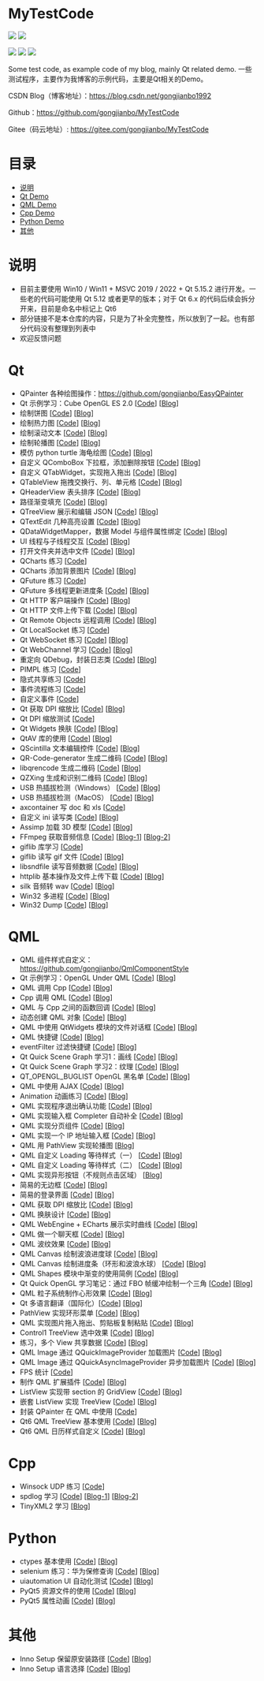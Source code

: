# MyTestCode

![](https://img.shields.io/badge/language-Cpp/QML-orange) ![](https://img.shields.io/badge/license-Free-green)

![](https://img.shields.io/github/languages/code-size/gongjianbo/MyTestCode) ![](https://img.shields.io/github/stars/gongjianbo/MyTestCode) ![](https://img.shields.io/github/forks/gongjianbo/MyTestCode)

Some test code, as example code of my blog, mainly Qt related demo. 一些测试程序，主要作为我博客的示例代码，主要是Qt相关的Demo。

CSDN Blog（博客地址）：https://blog.csdn.net/gongjianbo1992

Github：https://github.com/gongjianbo/MyTestCode

Gitee（码云地址）: https://gitee.com/gongjianbo/MyTestCode

# 目录

- [说明](#说明)
- [Qt Demo](#Qt)
- [QML Demo](#QML)
- [Cpp Demo](#Cpp)
- [Python Demo](#Python)
- [其他](#其他)

# 说明

- 目前主要使用 Win10 / Win11 + MSVC 2019 / 2022 + Qt 5.15.2 进行开发。一些老的代码可能使用 Qt 5.12 或者更早的版本；对于 Qt 6.x 的代码后续会拆分开来，目前是命名中标记上 Qt6
- 部分链接不是本仓库的内容，只是为了补全完整性，所以放到了一起。也有部分代码没有整理到列表中
- 欢迎反馈问题

# Qt 

- QPainter 各种绘图操作：https://github.com/gongjianbo/EasyQPainter
- Qt 示例学习：Cube OpenGL ES 2.0 [[Code](./Qt/QtExampleCube/)] [[Blog](https://blog.csdn.net/gongjianbo1992/article/details/122945293)]
- 绘制饼图 [[Code](./Qt/QtPainter/)] [[Blog](https://blog.csdn.net/gongjianbo1992/article/details/100096216)]
- 绘制热力图 [[Code](./Qt/MyHeatMap/)] [[Blog](https://blog.csdn.net/gongjianbo1992/article/details/104566768)]
- 绘制滚动文本 [[Code](./Qt/ScrollLabel/)] [[Blog](https://blog.csdn.net/gongjianbo1992/article/details/106579690)]
- 绘制轮播图 [[Code](./Qt/TestQt_20211029_Swiper/)] [[Blog](https://blog.csdn.net/gongjianbo1992/article/details/121072373)]
- 模仿 python turtle 海龟绘图 [[Code](https://github.com/gongjianbo/QtTurtle)] [[Blog](https://blog.csdn.net/gongjianbo1992/article/details/112111264)]
- 自定义 QComboBox 下拉框，添加删除按钮 [[Code](./Qt/MyComboBox/)] [[Blog](https://blog.csdn.net/gongjianbo1992/article/details/106558887)]
- 自定义 QTabWidget，实现拖入拖出 [[Code](./Qt/MyTabWidget/)] [[Blog](https://blog.csdn.net/gongjianbo1992/article/details/108502299)]
- QTableView 拖拽交换行、列、单元格 [[Code](./Qt/QTableViewMoveAction/)] [[Blog](https://blog.csdn.net/gongjianbo1992/article/details/106932706)]
- QHeaderView 表头排序 [[Code](./Qt/SortHeaderView/)] [[Blog](https://blog.csdn.net/gongjianbo1992/article/details/108249292)]
- 路径渐变填充 [[Code](./Qt/PathGradient/)] [[Blog](https://blog.csdn.net/gongjianbo1992/article/details/123767575)]
- QTreeView 展示和编辑 JSON [[Code](./Qt/QJsonAndTreeView/)] [[Blog](https://blog.csdn.net/gongjianbo1992/article/details/103191023)]
- QTextEdit 几种高亮设置 [[Code](./Qt/TextEditHighlight/)] [[Blog](https://blog.csdn.net/gongjianbo1992/article/details/122527076)]
- QDataWidgetMapper，数据 Model 与组件属性绑定 [[Code](./Qt/TestQt_20200615_DataMapper/)] [[Blog](https://blog.csdn.net/gongjianbo1992/article/details/106772319)]
- UI 线程与子线程交互 [[Code](./Qt/UiAndSubThread/)] [[Blog](https://blog.csdn.net/gongjianbo1992/article/details/105171077)]
- 打开文件夹并选中文件 [[Code](./Qt/TestQt_20230218_ShowInFolder/)] [[Blog](https://blog.csdn.net/gongjianbo1992/article/details/129233861)]
- QCharts 练习 [[Code](./Qt/TestQt_20190907_QChartsSeries/)]
- QCharts 添加背景图片 [[Code](./Qt/TestQt_20190806_QChartsBackground/)] [[Blog](https://blog.csdn.net/gongjianbo1992/article/details/98615059)]
- QFuture 练习 [[Code](./Qt/TestQt_20200622_QFuture/)] 
- QFuture 多线程更新进度条 [[Code](./Qt/TestQt_20200625_QFuture/)] [[Blog](https://blog.csdn.net/gongjianbo1992/article/details/106957888)]
- Qt HTTP 客户端操作 [[Code](./Qt/Qt5HttpDemo/)] [[Blog](https://blog.csdn.net/gongjianbo1992/article/details/97568863)]
- Qt HTTP 文件上传下载 [[Code](./Qt/TestQt_20210807_HttpFile/)] [[Blog](https://gongjianbo1992.blog.csdn.net/article/details/119490369)]
- Qt Remote Objects 远程调用 [[Code](./Qt/QtRemoteObjects/)] [[Blog](https://blog.csdn.net/gongjianbo1992/article/details/120103289)]
- Qt LocalSocket 练习 [[Code](./Qt/TestLocalSocket/)] 
- Qt WebSocket 练习 [[Code](./Qt/QtWebSocketDemo/)] [[Blog](https://blog.csdn.net/gongjianbo1992/article/details/107306121)]
- Qt WebChannel 学习 [[Code](https://github.com/gongjianbo/QtWebCannelAndMap.git)] [[Blog](https://blog.csdn.net/gongjianbo1992/article/details/89707251)]
- 重定向 QDebug，封装日志类 [[Code](https://github.com/gongjianbo/SimpleQtLogger)] [[Blog](https://blog.csdn.net/gongjianbo1992/article/details/108030391)]
- PIMPL 练习 [[Code](./Qt/QtPimpl/)]
- 隐式共享练习 [[Code](./Qt/TestQt_20211225_SharedData/)]
- 事件流程练习 [[Code](./Qt/TestQt_20220915_EventFlow/)]
- 自定义事件 [[Code](./Qt/TestQt_20230710_CustomEvent/)]
- Qt 获取 DPI 缩放比 [[Code](./Qt/TestQt_20231221_Dpi/)] [[Blog](https://blog.csdn.net/gongjianbo1992/article/details/135128484)]
- Qt DPI 缩放测试 [[Code](./Qt/TestQt_20230529_DpiScaleTest/)]
- Qt Widgets 换肤 [[Code](./Qt/QtSwitchSkin/)] [[Blog](https://blog.csdn.net/gongjianbo1992/article/details/106608353)]
- QtAV 库的使用 [[Code](./Qt/QtAV/)] [[Blog](https://blog.csdn.net/gongjianbo1992/article/details/94631123)]
- QScintilla 文本编辑控件 [[Code](./Qt/QScintilla/)] [[Blog](https://blog.csdn.net/gongjianbo1992/article/details/100828180)]
- QR-Code-generator 生成二维码 [[Code](./Qt/TestQt_20230711_QRCodeGen/)] [[Blog](https://blog.csdn.net/gongjianbo1992/article/details/131677203)]
- libqrencode 生成二维码 [[Code](./Qt/QtQRencodeVS2019/)] [[Blog](https://blog.csdn.net/gongjianbo1992/article/details/122422331)]
- QZXing 生成和识别二维码 [[Code](./Qt/QtQZXingVS2019/)] [[Blog](https://blog.csdn.net/gongjianbo1992/article/details/122463817)]
- USB 热插拔检测（Windows） [[Code](./Qt/DeviceHotplug_Win/)] [[Blog](https://blog.csdn.net/gongjianbo1992/article/details/128702423)]
- USB 热插拔检测（MacOS） [[Code](./Qt/DeviceHotplug_Mac/)] [[Blog](https://blog.csdn.net/gongjianbo1992/article/details/129780213)]
- axcontainer 写 doc 和 xls [[Code](./Qt/TestQt_20211012_DocXls/)]
- 自定义 ini 读写类 [[Code](./Qt/TestQt_20210425_ini/)] [[Blog](https://blog.csdn.net/gongjianbo1992/article/details/116239087)]
- Assimp 加载 3D 模型 [[Code](./Qt/TestQt_20211018_Assimp/)] [[Blog](https://blog.csdn.net/gongjianbo1992/article/details/120857151)]
- FFmpeg 获取音频信息 [[Code](./Qt/GetAudioInfo/)] [[Blog-1](https://blog.csdn.net/gongjianbo1992/article/details/109832829)] [[Blog-2](https://blog.csdn.net/gongjianbo1992/article/details/109975687)]
- giflib 库学习 [[Code](./Qt/GifLib%E6%B5%8B%E8%AF%95%E4%BB%A3%E7%A0%81/)] 
- giflib 读写 gif 文件 [[Code](https://github.com/gongjianbo/QtGifTool)] [[Blog](https://blog.csdn.net/gongjianbo1992/article/details/115449858)]
- libsndfile 读写音频数据 [[Code](./Qt/libsndfile/)] [[Blog](https://blog.csdn.net/gongjianbo1992/article/details/99678466)]
- httplib 基本操作及文件上传下载 [[Code](./Qt/TestQt_20230913_HttpLib/)] [[Blog](https://blog.csdn.net/gongjianbo1992/article/details/133075530)]
- silk 音频转 wav [[Code](./Qt/SilkToWav/)] [[Blog](https://blog.csdn.net/gongjianbo1992/article/details/110351329)]
- Win32 多进程 [[Code](./Qt/MultiProcess_Win/)] [[Blog](https://blog.csdn.net/gongjianbo1992/article/details/120030085)]
- Win32 Dump [[Code](./Qt/TestQt_20210211_Dump/)] [[Blog](https://blog.csdn.net/gongjianbo1992/article/details/113791423)]

# QML 

- QML 组件样式自定义：https://github.com/gongjianbo/QmlComponentStyle
- Qt 示例学习：OpenGL Under QML [[Code](./Qml/QtExampleOpenGLUnderQML/)] [[Blog](https://blog.csdn.net/gongjianbo1992/article/details/124769013)]
- QML 调用 Cpp [[Code](./Qml/QmlCallCpp2020/)] [[Blog](https://blog.csdn.net/gongjianbo1992/article/details/87965925)]
- Cpp 调用 QML [[Code](./Qml/CppCallQml2020/)] [[Blog](https://blog.csdn.net/gongjianbo1992/article/details/87965925)]
- QML 与 Cpp 之间的函数回调 [[Code](./Qml/TestQml_20220908_Callback/)] [[Blog](https://blog.csdn.net/gongjianbo1992/article/details/126769501)]
- 动态创建 QML 对象 [[Code](./Qml/TestQml_20201118_createComponent/)] [[Blog](https://blog.csdn.net/gongjianbo1992/article/details/109800614)]
- QML 中使用 QtWidgets 模块的文件对话框 [[Code](./Qml/FileDialogWrap/)] [[Blog](https://blog.csdn.net/gongjianbo1992/article/details/128521716)]
- QML 快捷键 [[Code](./Qml/TestQml_20210517_ShortcutKey/)] [[Blog](https://blog.csdn.net/gongjianbo1992/article/details/116954979)]
- eventFilter 过滤快捷键 [[Code](./Qml/KeysFilter/)] [[Blog](https://blog.csdn.net/gongjianbo1992/article/details/116954979)]
- Qt Quick Scene Graph 学习1：画线 [[Code](./Qml/LearnQSG_20210614_Line/)] [[Blog](https://blog.csdn.net/gongjianbo1992/article/details/117923933)]
- Qt Quick Scene Graph 学习2：纹理 [[Code](./Qml/LearnQSG_20210624_Texture/)] [[Blog](https://blog.csdn.net/gongjianbo1992/article/details/118257844)]
- QT_OPENGL_BUGLIST OpenGL 黑名单 [[Code](./Qml/OpenGLBlackList/)] [[Blog](https://blog.csdn.net/gongjianbo1992/article/details/125400723)]
- QML 中使用 AJAX [[Code](./Qml/QmlAjax/)] [[Blog](https://blog.csdn.net/gongjianbo1992/article/details/108923476)]
- Animation 动画练习 [[Code](./Qml/QmlAnimation/)] [[Blog](https://blog.csdn.net/gongjianbo1992/article/details/102135779)]
- QML 实现程序退出确认功能 [[Code](./Qml/QmlCloseEvent/)] [[Blog](https://blog.csdn.net/gongjianbo1992/article/details/108270551)]
- QML 实现输入框 Completer 自动补全 [[Code](./Qml/QmlCompleter/)] [[Blog](https://blog.csdn.net/gongjianbo1992/article/details/122569547)]
- QML 实现分页组件 [[Code](./Qml/QmlPagination/)] [[Blog](https://blog.csdn.net/gongjianbo1992/article/details/111820528)]
- QML 实现一个 IP 地址输入框 [[Code](./Qml/TestQml_20210717_IpInput/)] [[Blog](https://blog.csdn.net/gongjianbo1992/article/details/118860100)]
- QML 用 PathView 实现轮播图 [[Blog](https://blog.csdn.net/gongjianbo1992/article/details/103517663)]
- QML 自定义 Loading 等待样式（一） [[Code](https://github.com/gongjianbo/QmlComponentStyle)] [[Blog](https://blog.csdn.net/gongjianbo1992/article/details/112748866)]
- QML 自定义 Loading 等待样式（二） [[Code](https://github.com/gongjianbo/QmlComponentStyle)] [[Blog](https://gongjianbo1992.blog.csdn.net/article/details/122824084)]
- QML 实现异形按钮（不规则点击区域） [[Blog](https://gongjianbo1992.blog.csdn.net/article/details/123002716)]
- 简易的无边框 [[Code](./Qml/QmlFramelessWindow/)] [[Blog](https://blog.csdn.net/gongjianbo1992/article/details/109708951)]
- 简易的登录界面 [[Code](./Qml/QmlLoginPage/)] [[Blog](https://blog.csdn.net/gongjianbo1992/article/details/102753985)]
- QML 获取 DPI 缩放比 [[Code](./Qml/TestQml_20231221_Dpi/)] [[Blog](https://blog.csdn.net/gongjianbo1992/article/details/135128484)]
- QML 换肤设计 [[Code](./Qml/QmlSkin/)] [[Blog](https://blog.csdn.net/gongjianbo1992/article/details/124080543)]
- QML WebEngine + ECharts 展示实时曲线 [[Code](./Qml/QmlWebEngineECharts/)] [[Blog](https://blog.csdn.net/gongjianbo1992/article/details/108778548)]
- QML 做一个聊天框 [[Code](./Qml/TalkList/)] [[Blog](https://blog.csdn.net/gongjianbo1992/article/details/115410423)]
- QML 波纹效果 [[Code](./Qml/TestQml_20191128_Wave/)] [[Blog](https://blog.csdn.net/gongjianbo1992/article/details/117639209)]
- QML Canvas 绘制波浪进度球 [[Code](./Qml/TestQml_20210310_Wave/)] [[Blog](https://blog.csdn.net/gongjianbo1992/article/details/114684010)]
- QML Canvas 绘制进度条（环形和波浪水球） [[Code](./Qml/TestQml_20220210_ProgressBar/)] [[Blog](https://blog.csdn.net/gongjianbo1992/article/details/122870986)]
- QML Shapes 模块中渐变的使用简例 [[Code](./Qml/TestQml_20220412_ShapeGradient/)] [[Blog](https://gongjianbo1992.blog.csdn.net/article/details/124137788)]
- Qt Quick OpenGL 学习笔记：通过 FBO 帧缓冲绘制一个三角 [[Code](./Qml/TestQml_20200128_FBO/)] [[Blog](https://blog.csdn.net/gongjianbo1992/article/details/104107692)]
- QML 粒子系统制作心形效果 [[Code](./Qml/TestQml_20200521_Love/)] [[Blog](https://blog.csdn.net/gongjianbo1992/article/details/106256286)]
- Qt 多语言翻译（国际化）[[Code](./Qml/TestQml_20211215_Translator/)] [[Blog](https://blog.csdn.net/gongjianbo1992/article/details/122014168)]
- PathView 实现环形菜单 [[Code](./Qml/TestQml_20220313_PathView/)] [[Blog](https://blog.csdn.net/gongjianbo1992/article/details/123465756)]
- QML 实现图片拖入拖出、剪贴板复制粘贴 [[Code](./Qml/TestQml_20221125_CopyPaste/)] [[Blog](https://blog.csdn.net/gongjianbo1992/article/details/128058766)]
- Control1 TreeView 选中效果 [[Code](./Qml/TestQml_20221120_TreeSelection/)] [[Blog](https://blog.csdn.net/gongjianbo1992/article/details/127956454)]
- 练习，多个 View 共享数据 [[Code](./Qml/TestQml_20220709_CommonData/)] [[Blog](https://blog.csdn.net/gongjianbo1992/article/details/125712442)]
- QML Image 通过 QQuickImageProvider 加载图片 [[Code](./Qml/TestQml_20221225_ImageProvider/)] [[Blog](https://blog.csdn.net/gongjianbo1992/article/details/128439262)]
- QML Image 通过 QQuickAsyncImageProvider 异步加载图片 [[Code](./Qml/TestQml_20240118_AsyncImageProvider/)] [[Blog](https://blog.csdn.net/gongjianbo1992/article/details/135691893)]
- FPS 统计 [[Code](./Qml/TestQml_20230211_QmlFps/)]
- 制作 QML 扩展插件 [[Code](https://github.com/gongjianbo/QmlExtensionPlugin)] [[Blog](https://blog.csdn.net/gongjianbo1992/article/details/104079885)]
- ListView 实现带 section 的 GridView [[Code](./Qml/TestQml_20240205_SectionGrid/)] [[Blog](https://blog.csdn.net/gongjianbo1992/article/details/136039983)]
- 嵌套 ListView 实现 TreeView [[Code](https://github.com/gongjianbo/QmlTreeView)] [[Blog](https://blog.csdn.net/gongjianbo1992/article/details/90575519)]
- 封装 QPainter 在 QML 中使用 [[Code](https://github.com/gongjianbo/QmlPainter)] 
- Qt6 QML TreeView 基本使用 [[Code](./Qml/TestQml_20220422_Qt6TreeView/)] [[Blog](https://blog.csdn.net/gongjianbo1992/article/details/124373674)]
- Qt6 QML 日历样式自定义 [[Code](./Qml/TestQml_20220416_Qt6Calendar/)] [[Blog](https://blog.csdn.net/gongjianbo1992/article/details/124212915)]

# Cpp 

- Winsock UDP 练习 [[Code](./Cpp/TestWinsock/)] 
- spdlog 学习 [[Code](./Cpp/spdlog/)] [[Blog-1](https://blog.csdn.net/gongjianbo1992/article/details/113279632)] [[Blog-2](https://blog.csdn.net/gongjianbo1992/article/details/112797764)]
- TinyXML2 学习 [[Blog](https://blog.csdn.net/gongjianbo1992/article/details/107947647)]

# Python 

- ctypes 基本使用 [[Code](./Py/TestPy_20210617_ctypes/)] [[Blog](https://gongjianbo1992.blog.csdn.net/article/details/118019271)]
- selenium 练习：华为保修查询 [[Code](./Py/HuaweiQuery/)] [[Blog](https://gongjianbo1992.blog.csdn.net/article/details/119878883)]
- uiautomation UI 自动化测试 [[Code](./Py/UIAutoTest/)] [[Blog](https://gongjianbo1992.blog.csdn.net/article/details/121895644)]
- PyQt5 资源文件的使用 [[Code](./Py/TestPy_20210628_PyQtQrc/)] [[Blog](https://gongjianbo1992.blog.csdn.net/article/details/105361880)]
- PyQt5 属性动画 [[Code](./Py/PyQt%E5%B1%9E%E6%80%A7%E5%8A%A8%E7%94%BB/)] [[Blog](https://gongjianbo1992.blog.csdn.net/article/details/107052036)]

# 其他 

- Inno Setup 保留原安装路径 [[Code](./Other/InnoSetup%E4%BF%9D%E7%95%99%E5%8E%9F%E5%AE%89%E8%A3%85%E8%B7%AF%E5%BE%84.iss)] [[Blog](https://blog.csdn.net/gongjianbo1992/article/details/120211915)]
- Inno Setup 语言选择 [[Code](./Other/InnoSetup%E8%AF%AD%E8%A8%80%E9%80%89%E6%8B%A9.iss)] [[Blog](https://blog.csdn.net/gongjianbo1992/article/details/122119957)]
